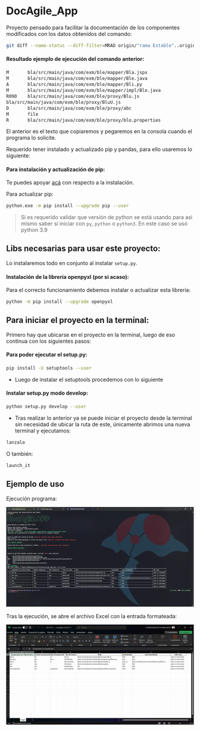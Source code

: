 # DocAgile_App
<p>Proyecto pensado para facilitar la documentación de los componentes modificados con los datos obtenidos del comando:</p>

```bash
git diff --name-status --diff-filter=MRAD origin/"rama Estable"..origin/"rama modificada"
```
#### Resultado ejemplo de ejecución del comando anterior:

```text
M       bla/src/main/java/com/exm/ble/mapper/Bla.jspx
M       bla/src/main/java/com/exm/ble/mapper/Ble.java
A       bla/src/main/java/com/exm/ble/mapper/Bli.py
M       bla/src/main/java/com/exm/ble/mapper/impl/Blo.java
R090    bla/src/main/java/com/exm/ble/proxy/Blu.js  bla/src/main/java/com/exm/ble/proxy/BluU.js
D       bla/src/main/java/com/exm/ble/proxy/abc
M       file
R       bla/src/main/java/com/exm/ble/proxy/blo.properties
```
<p>El anterior es el texto que copiaremos y pegaremos en la consola cuando el programa lo solicite.</p>
<p>Requerido tener instalado y actualizado pip y pandas, para ello usaremos lo siguiente:</p>
 
#### Para instalación y actualización de pip:

Te puedes apoyar [acá](https://phoenixnap.com/kb/install-pip-windows) con respecto a la instalación.

Para actualizar pip:
```bash
python.exe -m pip install --upgrade pip --user  
```
> Si es requerido validar que versión de python se está usando para asi mismo saber si iniciar con `py`,
> `python` o `python3`. En este caso se usó python 3.9

## Libs necesarias para usar este proyecto: 
Lo instalaremos todo en conjunto al instalar `setup.py`.

#### Instalación de la librería openpyxl (por si acaso):
<p>Para el correcto funcionamiento debemos instalar o actualizar esta librería:</p>

```bash
python -m pip install --upgrade openpyxl
```

## Para iniciar el proyecto en la terminal:

Primero hay que ubicarse en el proyecto en la terminal, luego de eso continua con los siguientes pasos:

#### Para poder ejecutar el setup.py:
```bash
pip install -U setuptools --user
```
- Luego de instalar el setuptools procedemos con lo siguiente

#### Instalar setup.py modo develop:
```bash
python setup.py develop --user
```
- Tras realizar lo anterior ya se puede iniciar el proyecto desde la terminal sin necesidad de ubicar la ruta de este, 
únicamente abrimos una nueva terminal y ejecutamos:

```bash
lanzalo
```

O también:
```bash
launch_it
```

## Ejemplo de uso

Ejecución programa:

![terminal_test.png](resources/img/terminal_test.png)

Tras la ejecución, se abre el archivo Excel con la entrada formateada:

![excel_test.png](resources/img/excel_test.png)
